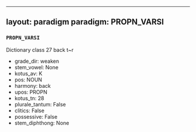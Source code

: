 
---
layout: paradigm
paradigm: PROPN_VARSI
---
### ` PROPN_VARSI `

Dictionary class 27 back t~r
* grade_dir: weaken
* stem_vowel: None
* kotus_av: K
* pos: NOUN
* harmony: back
* upos: PROPN
* kotus_tn: 28
* plurale_tantum: False
* clitics: False
* possessive: False
* stem_diphthong: None
